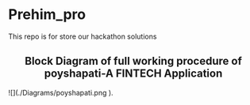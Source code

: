 # Prehim_pro
This repo is for store our hackathon solutions
<h2 style="text-align: center">Block Diagram of full working procedure of poyshapati-A FINTECH Application</h2>
![](./Diagrams/poyshapati.png ).